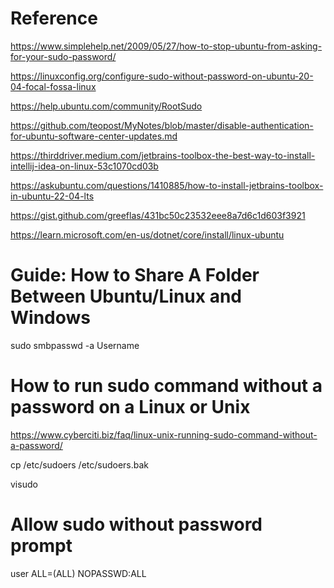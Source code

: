 # Reference
https://www.simplehelp.net/2009/05/27/how-to-stop-ubuntu-from-asking-for-your-sudo-password/

https://linuxconfig.org/configure-sudo-without-password-on-ubuntu-20-04-focal-fossa-linux

https://help.ubuntu.com/community/RootSudo

https://github.com/teopost/MyNotes/blob/master/disable-authentication-for-ubuntu-software-center-updates.md

https://thirddriver.medium.com/jetbrains-toolbox-the-best-way-to-install-intellij-idea-on-linux-53c1070cd03b

https://askubuntu.com/questions/1410885/how-to-install-jetbrains-toolbox-in-ubuntu-22-04-lts

https://gist.github.com/greeflas/431bc50c23532eee8a7d6c1d603f3921

https://learn.microsoft.com/en-us/dotnet/core/install/linux-ubuntu

# Guide: How to Share A Folder Between Ubuntu/Linux and Windows
sudo smbpasswd -a Username

# How to run sudo command without a password on a Linux or Unix
https://www.cyberciti.biz/faq/linux-unix-running-sudo-command-without-a-password/

cp /etc/sudoers /etc/sudoers.bak

visudo

# Allow sudo without password prompt
user ALL=(ALL) NOPASSWD:ALL